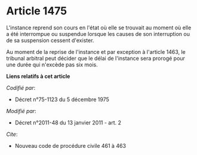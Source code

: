 # Article 1475

L'instance reprend son cours en l'état où elle se trouvait au moment où elle a été interrompue ou suspendue lorsque les
causes de son interruption ou de sa suspension cessent d'exister. 

Au moment de la reprise de l'instance et par exception à l'article 1463, le tribunal arbitral peut décider que le délai de
l'instance sera prorogé pour une durée qui n'excède pas six mois.

**Liens relatifs à cet article**

_Codifié par_:

  - Décret n°75-1123 du 5 décembre 1975

_Modifié par_:

  - Décret n°2011-48 du 13 janvier 2011 - art. 2

_Cite_:

  - Nouveau code de procédure civile 461 à 463
